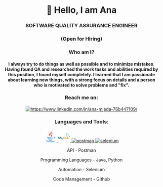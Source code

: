 
<h1 align="center">👋 Hello, I am Ana</h1>
<h3 align="center">SOFTWARE QUALITY ASSURANCE ENGINEER</h3>

<h3 align="center">(Open for Hiring)</h3>

<h3 align="center">Who am I?</h3>
<h4 align="center">I always try to do things as well as possible and to minimize mistakes. Having found QA and researched the work tasks and abilities required by this position, I found myself completely. I learned that I am passionate about learning new things, with a strong focus on details and a person who is motivated to solve problems and "fix".</h4>

<h3 align="center">Reach me on:</h3>
<p align="center">
<a href="https://linkedin.com/in/https://www.linkedin.com/in/ana-mjeda-76b447109/" target="blank"><img align="center" src="https://raw.githubusercontent.com/rahuldkjain/github-profile-readme-generator/master/src/images/icons/Social/linked-in-alt.svg" alt="https://www.linkedin.com/in/ana-mjeda-76b447109/" height="30" width="40" /></a>
</p>

<h3 align="center">Languages and Tools:</h3>
<p align="center"> <a href="https://www.java.com" target="_blank" rel="noreferrer"> <img src="https://raw.githubusercontent.com/devicons/devicon/master/icons/java/java-original.svg" alt="java" width="40" height="40"/> </a> <a href="https://www.mysql.com/" target="_blank" rel="noreferrer"> <img src="https://raw.githubusercontent.com/devicons/devicon/master/icons/mysql/mysql-original-wordmark.svg" alt="mysql" width="40" height="40"/> </a> <a href="https://postman.com" target="_blank" rel="noreferrer"> <img src="https://www.vectorlogo.zone/logos/getpostman/getpostman-icon.svg" alt="postman" width="40" height="40"/> </a> <a href="https://www.selenium.dev" target="_blank" rel="noreferrer"> <img src="https://raw.githubusercontent.com/detain/svg-logos/780f25886640cef088af994181646db2f6b1a3f8/svg/selenium-logo.svg" alt="selenium" width="40" height="40"/> </a> </p>

<p align="center">API - Postman</p>

<p align="center">Programming Languages - Java, Python</p>

<p align="center">Automation - Selenium</p>

<p align="center">Code Management - Github</p>
